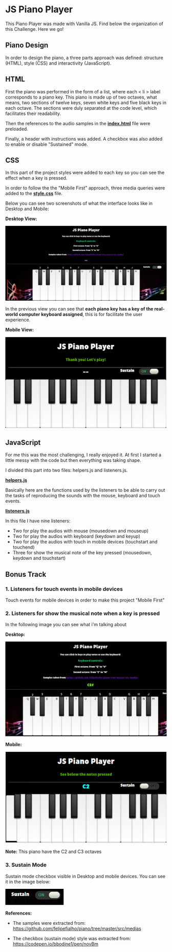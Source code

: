 # JS Piano Player

This Piano Player was made with Vanilla JS. Find below the organization of this Challenge. Here we go!

## Piano Design

In order to design the piano, a three parts approach was defined: structure (HTML), style (CSS) and interactivity (JavaScript).

## HTML

First the piano was performed in the form of a list, where each < li > label corresponds to a piano key. This piano is made up of two octaves, what means, two sections of twelve keys, seven white keys and five black keys in each octave. The sections were duly separated at the code level, which facilitates their readability.

Then the references to the audio samples in the **[index.html](index.html)** file were preloaded.

Finally, a header with instructions was added. A checkbox was also added to enable or disable "Sustained" mode.

## CSS

In this part of the project styles were added to each key so you can see the effect when a key is pressed.

In order to follow the the "Mobile First" approach, three media queries were added to the **[style.css](css/style.css)** file.

Below you can see two screenshots of what the interface looks like in Desktop and Mobile:

**Desktop View:** 

![Desktop view](screenshots/desktopview.PNG)

In the previous view you can see that **each piano key has a key of the real-world computer keyboard assigned**, this is for facilitate the user experience.

**Mobile View:**

![Mobile view](screenshots/mobileview.png)

## JavaScript

For me this was the most challenging, I really enjoyed it. At first I started a little messy with the code but then everything was taking shape.

I divided this part into two files: helpers.js and listeners.js.

**[helpers.js](scripts/helpers.js)**

Basically here are the functions used by the listeners to be able to carry out the tasks of reproducing the sounds with the mouse, keyboard and touch events.

**[listeners.js](scripts/listeners.js)**

In this file I have nine listeners: 

- Two for play the audios with mouse (mousedown and mouseup)
- Two for play the audios with keyboard (keydown and keyup)
- Two for play the audios with touch in mobile devices (touchstart and touchend)
- Three for show the musical note of the key pressed (mousedown, keydown and touchstart)


## **Bonus Track**

 ### **1. Listeners for touch events in mobile devices**

 Touch events for mobile devices in order to make this project "Mobile First"

 ### **2. Listeners for show the musical note when a key is pressed** 

 In the following image you can see what i'm talking about 

**Desktop:**

![Musical Note Desktop](screenshots/musicalnote-desktop.PNG)


**Mobile:**

![Musical Note Mobile](screenshots/musicalnote-mobile.PNG)

 **Note:** This piano have the C2 and C3 octaves

 ### **3. Sustain Mode**

 Sustain mode checkbox visible in Desktop and mobile devices. You can see it in the image below: 

![Sustain Mode](screenshots/sustain-mode.png)


**References:** 

- The samples were extracted from: https://github.com/felipefialho/piano/tree/master/src/medias

- The checkbox (sustain mode) style was extracted from: https://codepen.io/bbodine1/pen/novBm 

